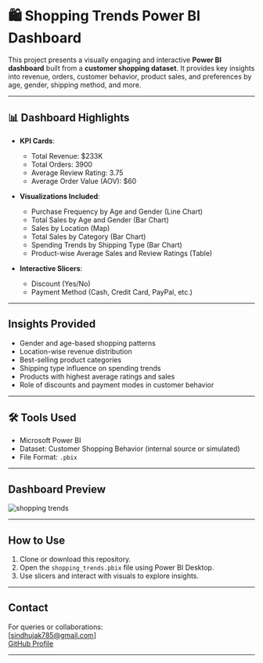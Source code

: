 # 🛍 Shopping Trends Power BI Dashboard

This project presents a visually engaging and interactive **Power BI dashboard** built from a **customer shopping dataset**. It provides key insights into revenue, orders, customer behavior, product sales, and preferences by age, gender, shipping method, and more.

---

## 📊 Dashboard Highlights

- **KPI Cards**:
  -  Total Revenue: $233K  
  -  Total Orders: 3900  
  -  Average Review Rating: 3.75  
  -  Average Order Value (AOV): $60  

- **Visualizations Included**:
  - Purchase Frequency by Age and Gender (Line Chart)  
  - Total Sales by Age and Gender (Bar Chart)  
  - Sales by Location (Map)  
  - Total Sales by Category (Bar Chart)  
  - Spending Trends by Shipping Type (Bar Chart)  
  - Product-wise Average Sales and Review Ratings (Table)  

- **Interactive Slicers**:
  - Discount (Yes/No)  
  - Payment Method (Cash, Credit Card, PayPal, etc.)

---

##  Insights Provided

- Gender and age-based shopping patterns  
- Location-wise revenue distribution  
- Best-selling product categories  
- Shipping type influence on spending trends  
- Products with highest average ratings and sales  
- Role of discounts and payment modes in customer behavior  

---

## 🛠 Tools Used

- Microsoft Power BI  
- Dataset: Customer Shopping Behavior (internal source or simulated)  
- File Format: `.pbix`

---

##  Dashboard Preview

![shopping trends](https://github.com/user-attachments/assets/ccdb5c68-5bea-40c2-b2e2-12f2057007ea)


---

##  How to Use

1. Clone or download this repository.  
2. Open the `shopping_trends.pbix` file using Power BI Desktop.  
3. Use slicers and interact with visuals to explore insights.  

---

##  Contact

For queries or collaborations:  
 [sindhujak785@gmail.com]  
 [GitHub Profile](https://github.com/sindhujak785)

---


